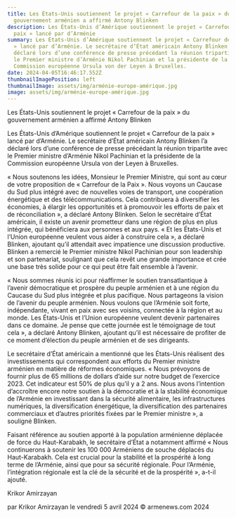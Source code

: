 ```yaml
---
title: Les États-Unis soutiennent le projet « Carrefour de la paix » du
  gouvernement arménien a affirmé Antony Blinken
description: Les États-Unis d’Amérique soutiennent le projet « Carrefour de la
  paix » lancé par d’Arménie
summary: Les États-Unis d’Amérique soutiennent le projet « Carrefour de la paix
  » lancé par d’Arménie. Le secrétaire d’État américain Antony Blinken l’a
  déclaré lors d’une conférence de presse précédant la réunion tripartite avec
  le Premier ministre d’Arménie Nikol Pachinian et la présidente de la
  Commission européenne Ursula von der Leyen à Bruxelles.
date: 2024-04-05T16:46:17.552Z
thumbnailImagePosition: left
thumbnailImage: assets/img/arménie-europe-amérique.jpg
image: assets/img/arménie-europe-amérique.jpg
---
```

Les États-Unis soutiennent le projet « Carrefour de la paix » du gouvernement arménien a affirmé Antony Blinken


Les États-Unis d’Amérique soutiennent le projet « Carrefour de la paix » lancé par d’Arménie.
Le secrétaire d’État américain Antony Blinken l’a déclaré lors d’une conférence de presse précédant la réunion tripartite avec le Premier ministre d’Arménie Nikol Pachinian et la présidente de la Commission européenne Ursula von der Leyen à Bruxelles.

« Nous soutenons les idées, Monsieur le Premier Ministre, qui sont au cœur de votre proposition de « Carrefour de la Paix ». Nous voyons un Caucase du Sud plus intégré avec de nouvelles voies de transport, une coopération énergétique et des télécommunications. Cela contribuera à diversifier les économies, à élargir les opportunités et à promouvoir les efforts de paix et de réconciliation », a déclaré Antony Blinken.
Selon le secrétaire d’État américain, il existe un avenir prometteur dans une région de plus en plus intégrée, qui bénéficiera aux personnes et aux pays.
« Et les États-Unis et l’Union européenne veulent vous aider à construire cela », a déclaré Blinken, ajoutant qu’il attendait avec impatience une discussion productive. Blinken a remercié le Premier ministre Nikol Pachinian pour son leadership et son partenariat, soulignant que cela revêt une grande importance et crée une base très solide pour ce qui peut être fait ensemble à l’avenir.

« Nous sommes réunis ici pour réaffirmer le soutien transatlantique à l’avenir démocratique et prospère du peuple arménien et à une région du Caucase du Sud plus intégrée et plus pacifique. Nous partageons la vision de l’avenir du peuple arménien. Nous voulons que l’Arménie soit forte, indépendante, vivant en paix avec ses voisins, connectée à la région et au monde. Les États-Unis et l’Union européenne veulent devenir partenaires dans ce domaine. Je pense que cette journée est le témoignage de tout cela », a déclaré Antony Blinken, ajoutant qu’il est nécessaire de profiter de ce moment d’élection du peuple arménien et de ses dirigeants.

Le secrétaire d’État américain a mentionné que les États-Unis réalisent des investissements qui correspondent aux efforts du Premier ministre arménien en matière de réformes économiques.
« Nous prévoyons de fournir plus de 65 millions de dollars d’aide sur notre budget de l’exercice 2023. Cet indicateur est 50% de plus qu’il y a 2 ans. Nous avons l’intention d’accroître encore notre soutien à la démocratie et à la stabilité économique de l’Arménie en investissant dans la sécurité alimentaire, les infrastructures numériques, la diversification énergétique, la diversification des partenaires commerciaux et d’autres priorités fixées par le Premier ministre », a souligné Blinken.

Faisant référence au soutien apporté à la population arménienne déplacée de force du Haut-Karabakh, le secrétaire d’État a notamment affirmé « Nous continuerons à soutenir les 100 000 Arméniens de souche déplacés du Haut-Karabakh. Cela est crucial pour la stabilité et la prospérité à long terme de l’Arménie, ainsi que pour sa sécurité régionale. Pour l’Arménie, l’intégration régionale est la clé de la sécurité et de la prospérité », a-t-il ajouté.

Krikor Amirzayan

par Krikor Amirzayan le vendredi 5 avril 2024
© armenews.com 2024